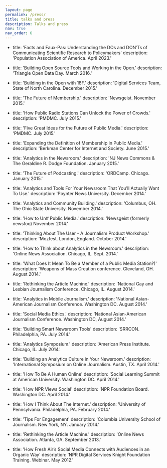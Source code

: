 ```yaml
---
layout: page
permalink: /press/
title: talks and press
description: Talks and press
nav: true
nav_order: 6
---
```


- title: 'Facts and Faux-Pas:  Understanding the DOs and DON’Ts of Communicating Scientific Research to Policymakers'
  description: 'Population Association of America. April 2023.'

- title: 'Building Open Source Tools and Working in the Open.' 
  description: 'Triangle Open Data Day. March 2016.'

- title: 'Building in the Open with 18F.' 
  description: 'Digital Services Team, State of North Carolina. December 2015.'

- title: 'The Future of Membership.'
  description: 'Newsgeist. November 2015.'

- title: 'How Public Radio Stations Can Unlock the Power of Crowds.'
  description: 'PMDMC. July 2015.'

- title: 'Five Great Ideas for the Future of Public Media.' 
  description: 'PMDMC. July 2015.'

- title: 'Expanding the Definition of Membership in Public Media.' 
  description: 'Berkman Center for Internet and Society. June 2015.'

- title: 'Analytics in the Newsroom.'
  description: 'NJ News Commons & The Geraldine R. Dodge Foundation. January 2015.'

- title: 'The Future of Podcasting.' 
  description: 'ORDCamp. Chicago. January 2015.'

- title: 'Analytics and Tools For Your Newsroom That You’ll Actually Want To Use.'
  description: 'Poynter News University. December 2014.'

- title: 'Analytics and Community Building.'
  description: 'Columbus, OH. The Ohio State University. November 2014.'

- title: 'How to Un#$%$ Public Media.'
  description: 'Newsgeist (formerly newsfoo) November 2014.'

- title: 'Thinking About The User - A Journalism Product Workshop.'
  description: 'Mozfest. London, England. October 2014.'

- title: 'How to Think about Analytics in the Newsroom.'
  description: 'Online News Association. Chicago, IL. Sept. 2014.'

- title: 'What Does It Mean To Be a Member of a Public Media Station?)'
  description: 'Weapons of Mass Creation conference. Cleveland, OH. August 2014.'

- title: 'Rethinking the Article Machine.' 
  description: 'National Gay and Lesbian Journalism Conference. Chicago, IL. August 2014.'

- title: 'Analytics in Mobile Journalism.' 
  description: 'National Asian-American Journalism Conference. Washington DC. August 2014.'

- title: 'Social Media Ethics.' 
  description: 'National Asian-American Journalism Conference. Washington DC, August 2014.'

- title: 'Building Smart Newsroom Tools' 
  description: 'SRRCON. Philadelphia, PA. July 2014.'

- title: 'Analytics Symposium.' 
  description: 'American Press Institute. Chicago, IL. July 2014.'

- title: 'Building an Analytics Culture in Your Newsroom.' 
  description: 'International Symposium on Online Journalism. Austin, TX. April 2014.'

- title: 'How To Be A Human Online' 
  description: 'Social Learning Summit at American University. Washington DC. April 2014.'

- title: 'How NPR Views Social' 
  description: 'NPR Foundation Board. Washington DC. April 2014.'

- title: 'How I Think About The Internet.' 
  description: 'University of Pennsylvania. Philadelphia, PA. February 2014.'

- title: 'Tips For Engagement' 
  description: 'Columbia University School of Journalism. New York, NY. January 2014.'

- title: 'Rethinking the Article Machine.' 
  description: 'Online News Association. Atlanta, GA. September 2013.'

- title: 'How Fresh Air’s Social Media Connects with Audiences in an Organic Way' 
  description: 'NPR Digital Services Knight Foundation Training. Webinar. May 2012.'